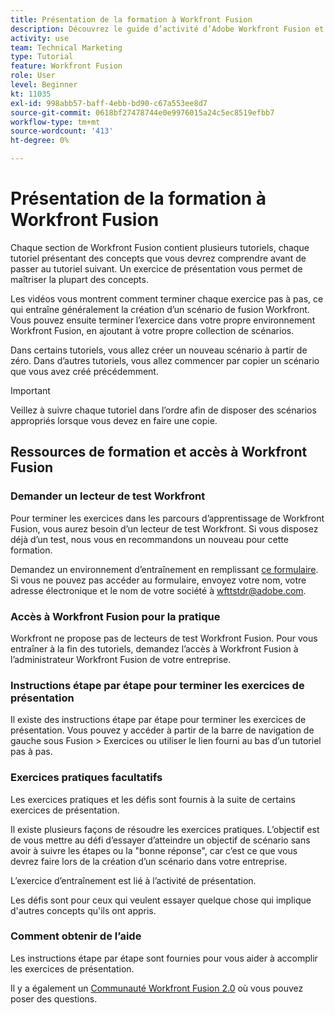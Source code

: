 ```yaml
---
title: Présentation de la formation à Workfront Fusion
description: Découvrez le guide d’activité d’Adobe Workfront Fusion et comment obtenir un compte de lecteur de test Workfront.
activity: use
team: Technical Marketing
type: Tutorial
feature: Workfront Fusion
role: User
level: Beginner
kt: 11035
exl-id: 998abb57-baff-4ebb-bd90-c67a553ee8d7
source-git-commit: 0618bf27478744e0e9976015a24c5ec8519efbb7
workflow-type: tm+mt
source-wordcount: '413'
ht-degree: 0%

---
```


# Présentation de la formation à Workfront Fusion

Chaque section de Workfront Fusion contient plusieurs tutoriels, chaque tutoriel présentant des concepts que vous devrez comprendre avant de passer au tutoriel suivant. Un exercice de présentation vous permet de maîtriser la plupart des concepts.

Les vidéos vous montrent comment terminer chaque exercice pas à pas, ce qui entraîne généralement la création d’un scénario de fusion Workfront. Vous pouvez ensuite terminer l’exercice dans votre propre environnement Workfront Fusion, en ajoutant à votre propre collection de scénarios.

Dans certains tutoriels, vous allez créer un nouveau scénario à partir de zéro. Dans d’autres tutoriels, vous allez commencer par copier un scénario que vous avez créé précédemment.

>[!IMPORTANT]
>
>Veillez à suivre chaque tutoriel dans l’ordre afin de disposer des scénarios appropriés lorsque vous devez en faire une copie.

## Ressources de formation et accès à Workfront Fusion

### Demander un lecteur de test Workfront

Pour terminer les exercices dans les parcours d’apprentissage de Workfront Fusion, vous aurez besoin d’un lecteur de test Workfront. Si vous disposez déjà d’un test, nous vous en recommandons un nouveau pour cette formation.

Demandez un environnement d’entraînement en remplissant [ce formulaire](https://forms.office.com/r/f1J8HRGrNY). Si vous ne pouvez pas accéder au formulaire, envoyez votre nom, votre adresse électronique et le nom de votre société à wfttstdr@adobe.com.

### Accès à Workfront Fusion pour la pratique

Workfront ne propose pas de lecteurs de test Workfront Fusion. Pour vous entraîner à la fin des tutoriels, demandez l’accès à Workfront Fusion à l’administrateur Workfront Fusion de votre entreprise.

### Instructions étape par étape pour terminer les exercices de présentation

Il existe des instructions étape par étape pour terminer les exercices de présentation. Vous pouvez y accéder à partir de la barre de navigation de gauche sous Fusion > Exercices ou utiliser le lien fourni au bas d’un tutoriel pas à pas.

### Exercices pratiques facultatifs

Les exercices pratiques et les défis sont fournis à la suite de certains exercices de présentation.

Il existe plusieurs façons de résoudre les exercices pratiques. L’objectif est de vous mettre au défi d’essayer d’atteindre un objectif de scénario sans avoir à suivre les étapes ou la &quot;bonne réponse&quot;, car c’est ce que vous devrez faire lors de la création d’un scénario dans votre entreprise.

L’exercice d’entraînement est lié à l’activité de présentation.

Les défis sont pour ceux qui veulent essayer quelque chose qui implique d&#39;autres concepts qu&#39;ils ont appris.

### Comment obtenir de l’aide

Les instructions étape par étape sont fournies pour vous aider à accomplir les exercices de présentation.

Il y a également un [Communauté Workfront Fusion 2.0](https://experienceleaguecommunities.adobe.com/t5/workfront-fusion-2-0/ct-p/workfront-fusion-2) où vous pouvez poser des questions.

